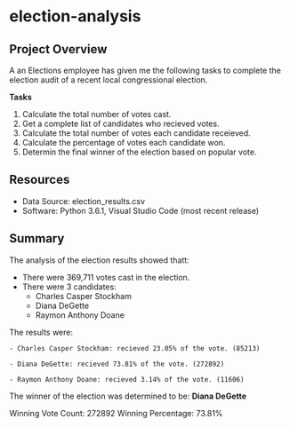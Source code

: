 # election-analysis

## Project Overview

A an Elections employee has given me the following tasks to complete the election audit of a recent local congressional election.

**Tasks**
1. Calculate the total number of votes cast.
2. Get a complete list of candidates who recieved votes.
3. Calculate the total number of votes each candidate receieved.
4. Calculate the percentage of votes each candidate won.
5. Determin the final winner of the election based on popular vote.

## Resources
- Data Source: election_results.csv
- Software: Python 3.6.1, Visual Studio Code (most recent release)


## Summary
The analysis of the election results showed thatt:
- There were 369,711 votes cast in the election.
- There were 3 candidates:
    - Charles Casper Stockham
    - Diana DeGette
    - Raymon Anthony Doane


The results were:

    - Charles Casper Stockham: recieved 23.05% of the vote. (85213)
    
    - Diana DeGette: recieved 73.81% of the vote. (272892)
    
    - Raymon Anthony Doane: recieved 3.14% of the vote. (11606)
    
The winner of the election was determined to be: **Diana DeGette**

Winning Vote Count: 272892
Winning Percentage: 73.81%
